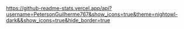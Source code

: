 https://github-readme-stats.vercel.app/api?username=PetersonGuilherme767&show_icons=true&theme=nightowl-dark&&show_icons=true&hide_border=true


